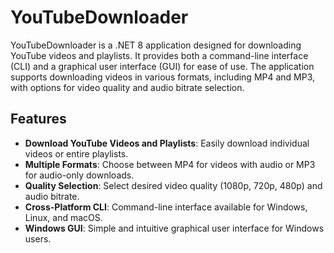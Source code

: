 # YouTubeDownloader

YouTubeDownloader is a .NET 8 application designed for downloading YouTube videos and playlists. It provides both a command-line interface (CLI) and a graphical user interface (GUI) for ease of use. The application supports downloading videos in various formats, including MP4 and MP3, with options for video quality and audio bitrate selection.

## Features

- **Download YouTube Videos and Playlists**: Easily download individual videos or entire playlists.
- **Multiple Formats**: Choose between MP4 for videos with audio or MP3 for audio-only downloads.
- **Quality Selection**: Select desired video quality (1080p, 720p, 480p) and audio bitrate.
- **Cross-Platform CLI**: Command-line interface available for Windows, Linux, and macOS.
- **Windows GUI**: Simple and intuitive graphical user interface for Windows users.
